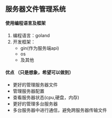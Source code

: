 ## 服务器文件管理系统

#### 使用编程语言及框架
1. 编程语言：goland
2. 开发框架：
   - gin(作为服务端api)
   - os
   - 及其他
  
#### 优点 （只是想象，希望可以做到）
- 更好的管理服务器文件
- 管理服务器配置
- 查看服务器状态(cpu,硬盘，内存)
- 更好的管理多台服务器
- 多台服务器中进行通信，避免跨服务器传输文件
